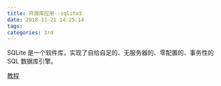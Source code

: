 ```yaml
---
title: 开源库应用--sqlite3
date: 2018-11-21 14:25:14
tags:
categories: 3rd
---
```


SQLite 是一个软件库，实现了自给自足的、无服务器的、零配置的、事务性的 SQL 数据库引擎。

[教程](http://www.runoob.com/sqlite/sqlite-tutorial.html)
